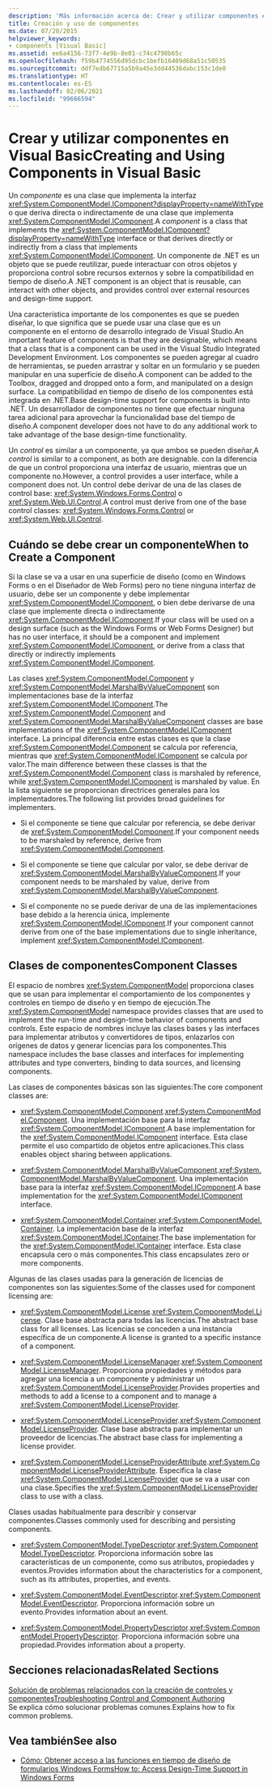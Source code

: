 ```yaml
---
description: 'Más información acerca de: Crear y utilizar componentes en Visual Basic'
title: Creación y uso de componentes
ms.date: 07/20/2015
helpviewer_keywords:
- components [Visual Basic]
ms.assetid: ee6a4156-73f7-4e9b-8e01-c74c4798b65c
ms.openlocfilehash: f59b4774556d95dcbc1befb16409d68a51c50535
ms.sourcegitcommit: ddf7edb67715a5b9a45e3dd44536dabc153c1de0
ms.translationtype: HT
ms.contentlocale: es-ES
ms.lasthandoff: 02/06/2021
ms.locfileid: "99666594"
---
```

# <a name="creating-and-using-components-in-visual-basic"></a><span data-ttu-id="8ec6d-103">Crear y utilizar componentes en Visual Basic</span><span class="sxs-lookup"><span data-stu-id="8ec6d-103">Creating and Using Components in Visual Basic</span></span>

<span data-ttu-id="8ec6d-104">Un *componente* es una clase que implementa la interfaz <xref:System.ComponentModel.IComponent?displayProperty=nameWithType> o que deriva directa o indirectamente de una clase que implementa <xref:System.ComponentModel.IComponent>.</span><span class="sxs-lookup"><span data-stu-id="8ec6d-104">A *component* is a class that implements the <xref:System.ComponentModel.IComponent?displayProperty=nameWithType> interface or that derives directly or indirectly from a class that implements <xref:System.ComponentModel.IComponent>.</span></span> <span data-ttu-id="8ec6d-105">Un componente de .NET es un objeto que se puede reutilizar, puede interactuar con otros objetos y proporciona control sobre recursos externos y sobre la compatibilidad en tiempo de diseño.</span><span class="sxs-lookup"><span data-stu-id="8ec6d-105">A .NET component is an object that is reusable, can interact with other objects, and provides control over external resources and design-time support.</span></span>  
  
 <span data-ttu-id="8ec6d-106">Una característica importante de los componentes es que se pueden diseñar, lo que significa que se puede usar una clase que es un componente en el entorno de desarrollo integrado de Visual Studio.</span><span class="sxs-lookup"><span data-stu-id="8ec6d-106">An important feature of components is that they are designable, which means that a class that is a component can be used in the Visual Studio Integrated Development Environment.</span></span> <span data-ttu-id="8ec6d-107">Los componentes se pueden agregar al cuadro de herramientas, se pueden arrastrar y soltar en un formulario y se pueden manipular en una superficie de diseño.</span><span class="sxs-lookup"><span data-stu-id="8ec6d-107">A component can be added to the Toolbox, dragged and dropped onto a form, and manipulated on a design surface.</span></span> <span data-ttu-id="8ec6d-108">La compatibilidad en tiempo de diseño de los componentes está integrada en .NET.</span><span class="sxs-lookup"><span data-stu-id="8ec6d-108">Base design-time support for components is built into .NET.</span></span> <span data-ttu-id="8ec6d-109">Un desarrollador de componentes no tiene que efectuar ninguna tarea adicional para aprovechar la funcionalidad base del tiempo de diseño.</span><span class="sxs-lookup"><span data-stu-id="8ec6d-109">A component developer does not have to do any additional work to take advantage of the base design-time functionality.</span></span>  
  
 <span data-ttu-id="8ec6d-110">Un *control* es similar a un componente, ya que ambos se pueden diseñar,</span><span class="sxs-lookup"><span data-stu-id="8ec6d-110">A *control* is similar to a component, as both are designable.</span></span> <span data-ttu-id="8ec6d-111">con la diferencia de que un control proporciona una interfaz de usuario, mientras que un componente no.</span><span class="sxs-lookup"><span data-stu-id="8ec6d-111">However, a control provides a user interface, while a component does not.</span></span> <span data-ttu-id="8ec6d-112">Un control debe derivar de una de las clases de control base: <xref:System.Windows.Forms.Control> o <xref:System.Web.UI.Control>.</span><span class="sxs-lookup"><span data-stu-id="8ec6d-112">A control must derive from one of the base control classes: <xref:System.Windows.Forms.Control> or <xref:System.Web.UI.Control>.</span></span>  
  
## <a name="when-to-create-a-component"></a><span data-ttu-id="8ec6d-113">Cuándo se debe crear un componente</span><span class="sxs-lookup"><span data-stu-id="8ec6d-113">When to Create a Component</span></span>  

 <span data-ttu-id="8ec6d-114">Si la clase se va a usar en una superficie de diseño (como en Windows Forms o en el Diseñador de Web Forms) pero no tiene ninguna interfaz de usuario, debe ser un componente y debe implementar <xref:System.ComponentModel.IComponent>, o bien debe derivarse de una clase que implemente directa o indirectamente <xref:System.ComponentModel.IComponent>.</span><span class="sxs-lookup"><span data-stu-id="8ec6d-114">If your class will be used on a design surface (such as the Windows Forms or Web Forms Designer) but has no user interface, it should be a component and implement <xref:System.ComponentModel.IComponent>, or derive from a class that directly or indirectly implements <xref:System.ComponentModel.IComponent>.</span></span>  
  
 <span data-ttu-id="8ec6d-115">Las clases <xref:System.ComponentModel.Component> y <xref:System.ComponentModel.MarshalByValueComponent> son implementaciones base de la interfaz <xref:System.ComponentModel.IComponent>.</span><span class="sxs-lookup"><span data-stu-id="8ec6d-115">The <xref:System.ComponentModel.Component> and <xref:System.ComponentModel.MarshalByValueComponent> classes are base implementations of the <xref:System.ComponentModel.IComponent> interface.</span></span> <span data-ttu-id="8ec6d-116">La principal diferencia entre estas clases es que la clase <xref:System.ComponentModel.Component> se calcula por referencia, mientras que <xref:System.ComponentModel.IComponent> se calcula por valor.</span><span class="sxs-lookup"><span data-stu-id="8ec6d-116">The main difference between these classes is that the <xref:System.ComponentModel.Component> class is marshaled by reference, while <xref:System.ComponentModel.IComponent> is marshaled by value.</span></span> <span data-ttu-id="8ec6d-117">En la lista siguiente se proporcionan directrices generales para los implementadores.</span><span class="sxs-lookup"><span data-stu-id="8ec6d-117">The following list provides broad guidelines for implementers.</span></span>  
  
- <span data-ttu-id="8ec6d-118">Si el componente se tiene que calcular por referencia, se debe derivar de <xref:System.ComponentModel.Component>.</span><span class="sxs-lookup"><span data-stu-id="8ec6d-118">If your component needs to be marshaled by reference, derive from <xref:System.ComponentModel.Component>.</span></span>  
  
- <span data-ttu-id="8ec6d-119">Si el componente se tiene que calcular por valor, se debe derivar de <xref:System.ComponentModel.MarshalByValueComponent>.</span><span class="sxs-lookup"><span data-stu-id="8ec6d-119">If your component needs to be marshaled by value, derive from <xref:System.ComponentModel.MarshalByValueComponent>.</span></span>  
  
- <span data-ttu-id="8ec6d-120">Si el componente no se puede derivar de una de las implementaciones base debido a la herencia única, implemente <xref:System.ComponentModel.IComponent>.</span><span class="sxs-lookup"><span data-stu-id="8ec6d-120">If your component cannot derive from one of the base implementations due to single inheritance, implement <xref:System.ComponentModel.IComponent>.</span></span>  
  
## <a name="component-classes"></a><span data-ttu-id="8ec6d-121">Clases de componentes</span><span class="sxs-lookup"><span data-stu-id="8ec6d-121">Component Classes</span></span>  

 <span data-ttu-id="8ec6d-122">El espacio de nombres <xref:System.ComponentModel> proporciona clases que se usan para implementar el comportamiento de los componentes y controles en tiempo de diseño y en tiempo de ejecución.</span><span class="sxs-lookup"><span data-stu-id="8ec6d-122">The <xref:System.ComponentModel> namespace provides classes that are used to implement the run-time and design-time behavior of components and controls.</span></span> <span data-ttu-id="8ec6d-123">Este espacio de nombres incluye las clases bases y las interfaces para implementar atributos y convertidores de tipos, enlazarlos con orígenes de datos y generar licencias para los componentes.</span><span class="sxs-lookup"><span data-stu-id="8ec6d-123">This namespace includes the base classes and interfaces for implementing attributes and type converters, binding to data sources, and licensing components.</span></span>  
  
 <span data-ttu-id="8ec6d-124">Las clases de componentes básicas son las siguientes:</span><span class="sxs-lookup"><span data-stu-id="8ec6d-124">The core component classes are:</span></span>  
  
- <span data-ttu-id="8ec6d-125"><xref:System.ComponentModel.Component>.</span><span class="sxs-lookup"><span data-stu-id="8ec6d-125"><xref:System.ComponentModel.Component>.</span></span> <span data-ttu-id="8ec6d-126">Una implementación base para la interfaz <xref:System.ComponentModel.IComponent>.</span><span class="sxs-lookup"><span data-stu-id="8ec6d-126">A base implementation for the <xref:System.ComponentModel.IComponent> interface.</span></span> <span data-ttu-id="8ec6d-127">Esta clase permite el uso compartido de objetos entre aplicaciones.</span><span class="sxs-lookup"><span data-stu-id="8ec6d-127">This class enables object sharing between applications.</span></span>  
  
- <span data-ttu-id="8ec6d-128"><xref:System.ComponentModel.MarshalByValueComponent>.</span><span class="sxs-lookup"><span data-stu-id="8ec6d-128"><xref:System.ComponentModel.MarshalByValueComponent>.</span></span> <span data-ttu-id="8ec6d-129">Una implementación base para la interfaz <xref:System.ComponentModel.IComponent>.</span><span class="sxs-lookup"><span data-stu-id="8ec6d-129">A base implementation for the <xref:System.ComponentModel.IComponent> interface.</span></span>  
  
- <span data-ttu-id="8ec6d-130"><xref:System.ComponentModel.Container>.</span><span class="sxs-lookup"><span data-stu-id="8ec6d-130"><xref:System.ComponentModel.Container>.</span></span> <span data-ttu-id="8ec6d-131">La implementación base de la interfaz <xref:System.ComponentModel.IContainer>.</span><span class="sxs-lookup"><span data-stu-id="8ec6d-131">The base implementation for the <xref:System.ComponentModel.IContainer> interface.</span></span> <span data-ttu-id="8ec6d-132">Esta clase encapsula cero o más componentes.</span><span class="sxs-lookup"><span data-stu-id="8ec6d-132">This class encapsulates zero or more components.</span></span>  
  
 <span data-ttu-id="8ec6d-133">Algunas de las clases usadas para la generación de licencias de componentes son las siguientes:</span><span class="sxs-lookup"><span data-stu-id="8ec6d-133">Some of the classes used for component licensing are:</span></span>  
  
- <span data-ttu-id="8ec6d-134"><xref:System.ComponentModel.License>.</span><span class="sxs-lookup"><span data-stu-id="8ec6d-134"><xref:System.ComponentModel.License>.</span></span> <span data-ttu-id="8ec6d-135">Clase base abstracta para todas las licencias.</span><span class="sxs-lookup"><span data-stu-id="8ec6d-135">The abstract base class for all licenses.</span></span> <span data-ttu-id="8ec6d-136">Las licencias se conceden a una instancia específica de un componente.</span><span class="sxs-lookup"><span data-stu-id="8ec6d-136">A license is granted to a specific instance of a component.</span></span>  
  
- <span data-ttu-id="8ec6d-137"><xref:System.ComponentModel.LicenseManager>.</span><span class="sxs-lookup"><span data-stu-id="8ec6d-137"><xref:System.ComponentModel.LicenseManager>.</span></span> <span data-ttu-id="8ec6d-138">Proporciona propiedades y métodos para agregar una licencia a un componente y administrar un <xref:System.ComponentModel.LicenseProvider>.</span><span class="sxs-lookup"><span data-stu-id="8ec6d-138">Provides properties and methods to add a license to a component and to manage a <xref:System.ComponentModel.LicenseProvider>.</span></span>  
  
- <span data-ttu-id="8ec6d-139"><xref:System.ComponentModel.LicenseProvider>.</span><span class="sxs-lookup"><span data-stu-id="8ec6d-139"><xref:System.ComponentModel.LicenseProvider>.</span></span> <span data-ttu-id="8ec6d-140">Clase base abstracta para implementar un proveedor de licencias.</span><span class="sxs-lookup"><span data-stu-id="8ec6d-140">The abstract base class for implementing a license provider.</span></span>  
  
- <span data-ttu-id="8ec6d-141"><xref:System.ComponentModel.LicenseProviderAttribute>.</span><span class="sxs-lookup"><span data-stu-id="8ec6d-141"><xref:System.ComponentModel.LicenseProviderAttribute>.</span></span> <span data-ttu-id="8ec6d-142">Especifica la clase <xref:System.ComponentModel.LicenseProvider> que se va a usar con una clase.</span><span class="sxs-lookup"><span data-stu-id="8ec6d-142">Specifies the <xref:System.ComponentModel.LicenseProvider> class to use with a class.</span></span>  
  
 <span data-ttu-id="8ec6d-143">Clases usadas habitualmente para describir y conservar componentes.</span><span class="sxs-lookup"><span data-stu-id="8ec6d-143">Classes commonly used for describing and persisting components.</span></span>  
  
- <span data-ttu-id="8ec6d-144"><xref:System.ComponentModel.TypeDescriptor>.</span><span class="sxs-lookup"><span data-stu-id="8ec6d-144"><xref:System.ComponentModel.TypeDescriptor>.</span></span> <span data-ttu-id="8ec6d-145">Proporciona información sobre las características de un componente, como sus atributos, propiedades y eventos.</span><span class="sxs-lookup"><span data-stu-id="8ec6d-145">Provides information about the characteristics for a component, such as its attributes, properties, and events.</span></span>  
  
- <span data-ttu-id="8ec6d-146"><xref:System.ComponentModel.EventDescriptor>.</span><span class="sxs-lookup"><span data-stu-id="8ec6d-146"><xref:System.ComponentModel.EventDescriptor>.</span></span> <span data-ttu-id="8ec6d-147">Proporciona información sobre un evento.</span><span class="sxs-lookup"><span data-stu-id="8ec6d-147">Provides information about an event.</span></span>  
  
- <span data-ttu-id="8ec6d-148"><xref:System.ComponentModel.PropertyDescriptor>.</span><span class="sxs-lookup"><span data-stu-id="8ec6d-148"><xref:System.ComponentModel.PropertyDescriptor>.</span></span> <span data-ttu-id="8ec6d-149">Proporciona información sobre una propiedad.</span><span class="sxs-lookup"><span data-stu-id="8ec6d-149">Provides information about a property.</span></span>  
  
## <a name="related-sections"></a><span data-ttu-id="8ec6d-150">Secciones relacionadas</span><span class="sxs-lookup"><span data-stu-id="8ec6d-150">Related Sections</span></span>  

 [<span data-ttu-id="8ec6d-151">Solución de problemas relacionados con la creación de controles y componentes</span><span class="sxs-lookup"><span data-stu-id="8ec6d-151">Troubleshooting Control and Component Authoring</span></span>](/dotnet/desktop/winforms/controls/troubleshooting-control-and-component-authoring)  
 <span data-ttu-id="8ec6d-152">Se explica cómo solucionar problemas comunes.</span><span class="sxs-lookup"><span data-stu-id="8ec6d-152">Explains how to fix common problems.</span></span>  
  
## <a name="see-also"></a><span data-ttu-id="8ec6d-153">Vea también</span><span class="sxs-lookup"><span data-stu-id="8ec6d-153">See also</span></span>

- [<span data-ttu-id="8ec6d-154">Cómo: Obtener acceso a las funciones en tiempo de diseño de formularios Windows Forms</span><span class="sxs-lookup"><span data-stu-id="8ec6d-154">How to: Access Design-Time Support in Windows Forms</span></span>](/dotnet/desktop/winforms/controls/developing-windows-forms-controls-at-design-time)

